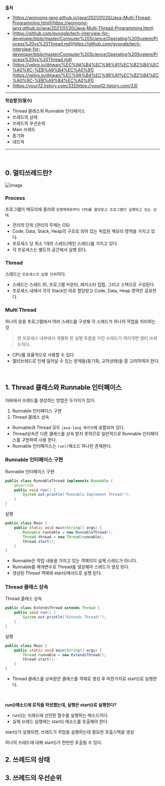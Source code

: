 **출처**
- [https://wonyong-jang.github.io/java/2021/01/20/Java-Multi-Thread-Programming.html](https://wonyong-jang.github.io/java/2021/01/20/Java-Multi-Thread-Programming.html)
- [https://github.com/gyoogle/tech-interview-for-developer/blob/master/Computer%20Science/Operating%20System/Process%20vs%20Thread.md](https://github.com/gyoogle/tech-interview-for-developer/blob/master/Computer%20Science/Operating%20System/Process%20vs%20Thread.md)
- [https://velog.io/@twan/%EC%9A%B4%EC%98%81%EC%B2%B4%EC%A0%9C-%EB%A9%B4%EC%A0%91](https://velog.io/@twan/%EC%9A%B4%EC%98%81%EC%B2%B4%EC%A0%9C-%EB%A9%B4%EC%A0%91)
- [https://youn12.tistory.com/33](https://youn12.tistory.com/33)
---

**학습할것(필수)**

- Thread 클래스와 Runnable 인터페이스
- 쓰레드의 상태
- 쓰레드의 우선순위
- Main 쓰레드
- 동기화
- 데드락

---
<br>

## 0. 멀티쓰레드란?
![image](https://camo.githubusercontent.com/3dc4ad61f03160c310a855a4bd68a9f2a2c9a4c7/68747470733a2f2f74312e6461756d63646e2e6e65742f6366696c652f746973746f72792f393938383931343635433637433330363036)

### Process
프로그램이 메모리에 올라와 `운영체제로부터 CPU를 할당받고 프로그램이 실행되고 있는 상태`.
- 관리의 단위 (관리의 주체는 OS)
- Code, Data, Stack, Heap의 구조로 되어 있는 독립된 메모리 영역을 가지고 있다.
- 프로세스 당 최소 1개의 스레드(메인 스레드)를 가지고 있다.
- 각 프로세스는 별도의 공간에서 실행 된다.

### Thread
스레드는 `프로세스의 실행 단위`이다.
- 스레드는 스레드 ID, 프로그램 카운터, 레지스터 집합, 그리고 스택으로 구성된다.
- 프로세스 내에서 각각 Stack만 따로 할당받고 Code, Data, Heap 영역은 공유한다.

### Multi Thread
하나의 응용 프로그램에서 여러 스레드를 구성해 각 스레드가 하나의 작업을 처리하는 것
> 한 프로세스 내부에서 개별화 된 실행 흐름을 가진 쓰레드가 여러개면 멀티 쓰레드이다.
- CPU를 효율적으로 사용할 수 있다.
- 멀티쓰레드로 인해 일어날 수 있는 문제들(동기화, 교착상태)을 잘 고려하여야 한다. 

<br>

## 1. Thread 클래스와 Runnable 인터페이스

자바에서 쓰레드를 생성하는 방법은 두가지가 있다.
1. Runnable 인터페이스 구현 
2. Thread 클래스 상속

- Runnable과 Thread 모두 `java.lang 패키지`에 포함되어 있다.
- Thread상속은 다른 클래스를 상속 받지 못하므로 일반적으로 Runnable 인터페이스를 구현하여 사용 한다.
- Runnable 인터페이스는 `run()`메소드 하나만 존재한다.

### Runnable 인터페이스 구현
Runnable 인터페이스 구현
```java
public class RunnableThread implements Runnable {
    @Override
    public void run() {
        System.out.println("Runnable Implement Thread!");
    }
}
```
실행
```java
public class Main {
    public static void main(String[] args) {
        Runnable runnable = new RunnableThread();
        Thread thread = new Thread(runnable);
        thread.start();
    }
}
```
- Runnable은 작업 내용을 가지고 있는 객체이지 실제 스레드가 아니다.
- Runnable를 매개변수로 Thread를 생성해야 스레드가 생성 된다. 
- 생성된 Thread 객체에 start()메서드로 실행 된다.

### Thread 클래스 상속
Thread 클래스 상속
```java
public class ExtendsThread extends Thread {
    public void run() {
        System.out.println("Extends Thread!");
    }
}
```
실행
```java
public class Main {
    public static void main(String[] args) {
        Thread runnable = new ExtendsThread();
        thread.start();
    }
}
```
- Thread 클래스를 상속받은 클래스를 객체로 생성 후 마찬가지로 start()로 실행한다.

<br>

**run()메소드에 로직을 작성했는데, 실행은 start()로 실행한다?**

- run()는 쓰레드에 선언된 함수를 실행하는 메소드이다.
- 실제 쓰레드 실행에는 start() 메소드를 호출해야 한다.

start()가 실행되면, 쓰레드가 작업을 실행하는데 필요한 호출스택을 생성

하나의 쓰레드에 대해 start()가 한번만 호출될 수 있다.


## 2. 쓰레드의 상태

## 3. 쓰레드의 우선순위
